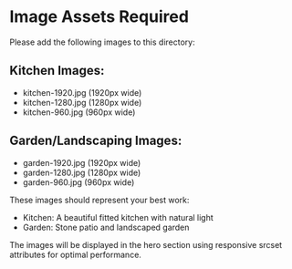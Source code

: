 # Image Assets Required

Please add the following images to this directory:

## Kitchen Images:
- kitchen-1920.jpg (1920px wide)
- kitchen-1280.jpg (1280px wide)  
- kitchen-960.jpg (960px wide)

## Garden/Landscaping Images:
- garden-1920.jpg (1920px wide)
- garden-1280.jpg (1280px wide)
- garden-960.jpg (960px wide)

These images should represent your best work:
- Kitchen: A beautiful fitted kitchen with natural light
- Garden: Stone patio and landscaped garden

The images will be displayed in the hero section using responsive srcset attributes for optimal performance.

